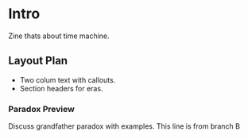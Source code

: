# Intro
Zine thats about time machine.

## Layout Plan
- Two colum text with callouts.
- Section headers for eras.

### Paradox Preview
 Discuss grandfather paradox with examples.
This line is from branch B
